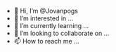 - 👋 Hi, I’m @Jovanpogs
- 👀 I’m interested in ...
- 🌱 I’m currently learning ...
- 💞️ I’m looking to collaborate on ...
- 📫 How to reach me ...

<!---
Jovanpogs/Jovanpogs is a ✨ special ✨ repository because its `README.md` (this file) appears on your GitHub profile.
You can click the Preview link to take a look at your changes.
--->
